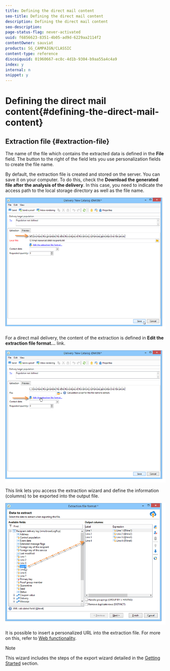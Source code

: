 ```yaml
---
title: Defining the direct mail content
seo-title: Defining the direct mail content
description: Defining the direct mail content
seo-description: 
page-status-flag: never-activated
uuid: f6856623-8351-4b05-ad9d-6229aa2114f2
contentOwner: sauviat
products: SG_CAMPAIGN/CLASSIC
content-type: reference
discoiquuid: 01960667-ec8c-4d1b-9304-b9aa55a4c4a9
index: y
internal: n
snippet: y
---
```


# Defining the direct mail content{#defining-the-direct-mail-content}

## Extraction file {#extraction-file}

The name of the file which contains the extracted data is defined in the **File** field. The button to the right of the field lets you use personalization fields to create the file name.

By default, the extraction file is created and stored on the server. You can save it on your computer. To do this, check the **Download the generated file after the analysis of the delivery**. In this case, you need to indicate the access path to the local storage directory as well as the file name.

![](assets/s_ncs_user_mail_delivery_local_file.png)

For a direct mail delivery, the content of the extraction is defined in **Edit the extraction file format...** link. 

![](assets/s_ncs_user_mail_delivery_format_link.png)

This link lets you access the extraction wizard and define the information (columns) to be exported into the output file. 

![](assets/s_ncs_user_mail_delivery_format_wz.png)

It is possible to insert a personalized URL into the extraction file. For more on this, refer to [Web functionality](../../web/using/publishing-a-web-form.md).

>[!NOTE]
>
>This wizard includes the steps of the export wizard detailed in the [Getting Started](../../platform/using/exporting-data.md#export-wizard) section.

